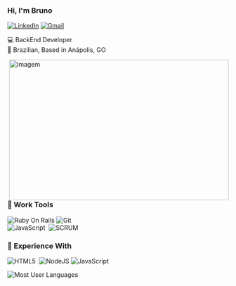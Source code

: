 ### Hi, I'm Bruno 

[![LinkedIn](https://img.shields.io/badge/bruno_santos-%230077B5.svg?style=for-the-badge&logo=linkedin&logoColor=white)](https://www.linkedin.com/in/bruno-c-ba2302135/)
[![Gmail](https://img.shields.io/badge/bruno_santos-D14836?style=for-the-badge&logo=gmail&logoColor=white)](mailto:bruno.cristiano.santos@gmail.com)

💻 BackEnd Developer <br />
🏡 Brazilian, Based in Anápolis, GO 


<img align="right" alt="imagem" src="https://github.com/peidrao/peidrao/blob/main/test.png?raw=true" width="500" height="320" />
  
  
### :wrench: Work Tools

![Ruby On Rails](https://img.shields.io/badge/Ruby-ff1709?style=flat&logo=Ruby&logoColor=Red)
![Git](https://img.shields.io/badge/GIT-%23F05033.svg?&style=flat&logo=git&logoColor=white)&nbsp;\
![JavaScript](https://img.shields.io/badge/JAVASCRIPT-323330.svg?&style=flat&logo=javascript&logoColor=%23F7DF1E)&nbsp;
![SCRUM](https://img.shields.io/badge/SCRUM-6DB33F.svg?&style=flat&logo=ddd&logoColor=white)&nbsp;

### :rocket: Experience With

![HTML5](https://img.shields.io/badge/HTML5-E34F26.svg?&style=flat&logo=html5&logoColor=white)&nbsp;
![NodeJS](https://img.shields.io/badge/NODE-JS-%23563D7C.svg?style=flat&logo=nodejs&logoColor=white)
![JavaScript](https://img.shields.io/badge/JAVASCRIPT-323330.svg?&style=flat&logo=javascript&logoColor=%23F7DF1E)&nbsp;

![Most User Languages](https://github-readme-stats.vercel.app/api/top-langs/?username=brunosantoos&theme=dracula)






